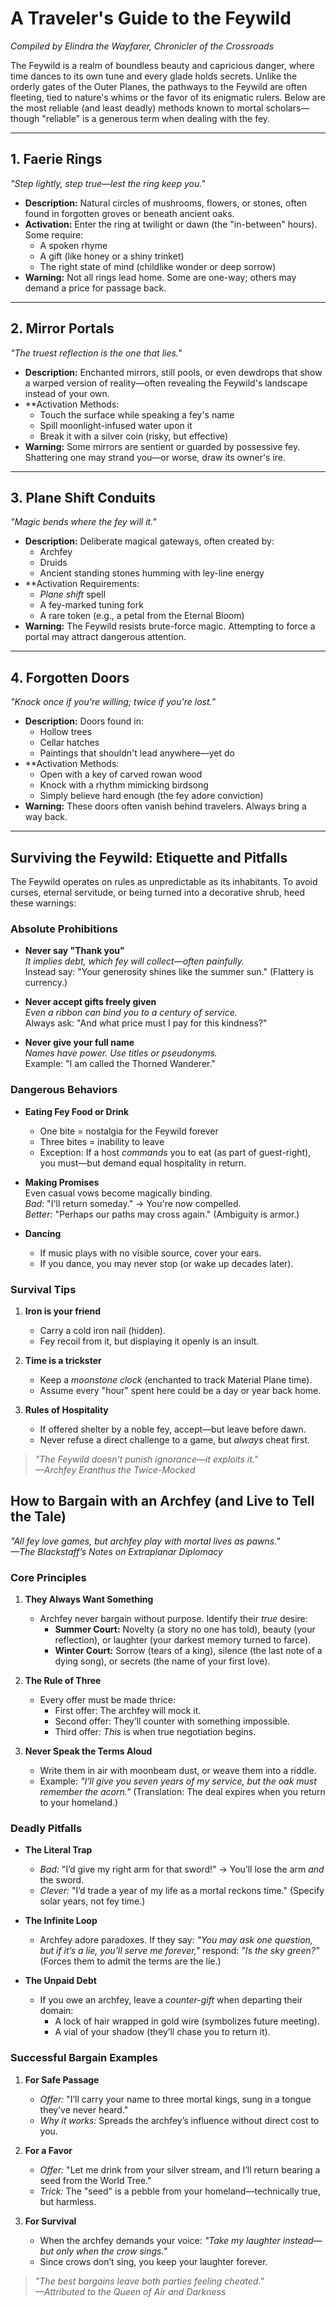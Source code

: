 # A Traveler's Guide to the Feywild

*Compiled by Elindra the Wayfarer, Chronicler of the Crossroads*

The Feywild is a realm of boundless beauty and capricious danger, where time dances to its own tune and every glade holds secrets. Unlike the orderly gates of the Outer Planes, the pathways to the Feywild are often fleeting, tied to nature's whims or the favor of its enigmatic rulers. Below are the most reliable (and least deadly) methods known to mortal scholars—though "reliable" is a generous term when dealing with the fey.

---

## 1. Faerie Rings
*"Step lightly, step true—lest the ring keep you."*

- **Description:** Natural circles of mushrooms, flowers, or stones, often found in forgotten groves or beneath ancient oaks.
- **Activation:** Enter the ring at twilight or dawn (the "in-between" hours). Some require:
  - A spoken rhyme
  - A gift (like honey or a shiny trinket)
  - The right state of mind (childlike wonder or deep sorrow)
- **Warning:** Not all rings lead home. Some are one-way; others may demand a price for passage back.

---

## 2. Mirror Portals
*"The truest reflection is the one that lies."*

- **Description:** Enchanted mirrors, still pools, or even dewdrops that show a warped version of reality—often revealing the Feywild's landscape instead of your own.
- **Activation Methods:
  - Touch the surface while speaking a fey's name
  - Spill moonlight-infused water upon it
  - Break it with a silver coin (risky, but effective)
- **Warning:** Some mirrors are sentient or guarded by possessive fey. Shattering one may strand you—or worse, draw its owner's ire.

---

## 3. Plane Shift Conduits
*"Magic bends where the fey will it."*

- **Description:** Deliberate magical gateways, often created by:
  - Archfey
  - Druids
  - Ancient standing stones humming with ley-line energy
- **Activation Requirements:
  - *Plane shift* spell
  - A fey-marked tuning fork
  - A rare token (e.g., a petal from the Eternal Bloom)
- **Warning:** The Feywild resists brute-force magic. Attempting to force a portal may attract dangerous attention.

---

## 4. Forgotten Doors
*"Knock once if you're willing; twice if you're lost."*

- **Description:** Doors found in:
  - Hollow trees
  - Cellar hatches
  - Paintings that shouldn't lead anywhere—yet do
- **Activation Methods:
  - Open with a key of carved rowan wood
  - Knock with a rhythm mimicking birdsong
  - Simply believe hard enough (the fey adore conviction)
- **Warning:** These doors often vanish behind travelers. Always bring a way back.

---

## Surviving the Feywild: Etiquette and Pitfalls

The Feywild operates on rules as unpredictable as its inhabitants. To avoid curses, eternal servitude, or being turned into a decorative shrub, heed these warnings:

### Absolute Prohibitions
- **Never say "Thank you"**  
  *It implies debt, which fey will collect—often painfully.*  
  Instead say: "Your generosity shines like the summer sun." (Flattery is currency.)

- **Never accept gifts freely given**  
  *Even a ribbon can bind you to a century of service.*  
  Always ask: "And what price must I pay for this kindness?"

- **Never give your full name**  
  *Names have power. Use titles or pseudonyms.*  
  Example: "I am called the Thorned Wanderer."

### Dangerous Behaviors
- **Eating Fey Food or Drink**  
  - One bite = nostalgia for the Feywild forever  
  - Three bites = inability to leave  
  - Exception: If a host *commands* you to eat (as part of guest-right), you must—but demand equal hospitality in return.

- **Making Promises**  
  Even casual vows become magically binding.  
  *Bad:* "I'll return someday." → You're now compelled.  
  *Better:* "Perhaps our paths may cross again." (Ambiguity is armor.)

- **Dancing**  
  - If music plays with no visible source, cover your ears.  
  - If you dance, you may never stop (or wake up decades later).

### Survival Tips
1. **Iron is your friend**  
   - Carry a cold iron nail (hidden).  
   - Fey recoil from it, but displaying it openly is an insult.

2. **Time is a trickster**  
   - Keep a *moonstone clock* (enchanted to track Material Plane time).  
   - Assume every "hour" spent here could be a day or year back home.

3. **Rules of Hospitality**  
   - If offered shelter by a noble fey, accept—but leave before dawn.  
   - Never refuse a direct challenge to a game, but *always* cheat first.

> *"The Feywild doesn't punish ignorance—it exploits it."*  
> *—Archfey Eranthus the Twice-Mocked*

## How to Bargain with an Archfey (and Live to Tell the Tale)

*"All fey love games, but archfey play with mortal lives as pawns."*  
*—The Blackstaff’s Notes on Extraplanar Diplomacy*

### Core Principles
1. **They Always Want Something**  
   - Archfey never bargain without purpose. Identify their *true* desire:  
     - **Summer Court:** Novelty (a story no one has told), beauty (your reflection), or laughter (your darkest memory turned to farce).  
     - **Winter Court:** Sorrow (tears of a king), silence (the last note of a dying song), or secrets (the name of your first love).  

2. **The Rule of Three**  
   - Every offer must be made thrice:  
     - First offer: The archfey will mock it.  
     - Second offer: They’ll counter with something impossible.  
     - Third offer: *This* is when true negotiation begins.  

3. **Never Speak the Terms Aloud**  
   - Write them in air with moonbeam dust, or weave them into a riddle.  
   - Example: *"I’ll give you seven years of my service, but the oak must remember the acorn."* (Translation: The deal expires when you return to your homeland.)  

### Deadly Pitfalls
- **The Literal Trap**  
  - *Bad:* "I’d give my right arm for that sword!" → You’ll lose the arm *and* the sword.  
  - *Clever:* "I’d trade a year of my life as a mortal reckons time." (Specify solar years, not fey time.)  

- **The Infinite Loop**  
  - Archfey adore paradoxes. If they say: *"You may ask one question, but if it’s a lie, you’ll serve me forever,"* respond: *"Is the sky green?"* (Forces them to admit the terms are the lie.)  

- **The Unpaid Debt**  
  - If you owe an archfey, leave a *counter-gift* when departing their domain:  
    - A lock of hair wrapped in gold wire (symbolizes future meeting).  
    - A vial of your shadow (they’ll chase you to return it).  

### Successful Bargain Examples
1. **For Safe Passage**  
   - *Offer:* "I’ll carry your name to three mortal kings, sung in a tongue they’ve never heard."  
   - *Why it works:* Spreads the archfey’s influence without direct cost to you.  

2. **For a Favor**  
   - *Offer:* "Let me drink from your silver stream, and I’ll return bearing a seed from the World Tree."  
   - *Trick:* The "seed" is a pebble from your homeland—technically true, but harmless.  

3. **For Survival**  
   - When the archfey demands your voice: *"Take my laughter instead—but only when the crow sings."*  
   - Since crows don’t sing, you keep your laughter forever.  

> *"The best bargains leave both parties feeling cheated."*  
> *—Attributed to the Queen of Air and Darkness*  


